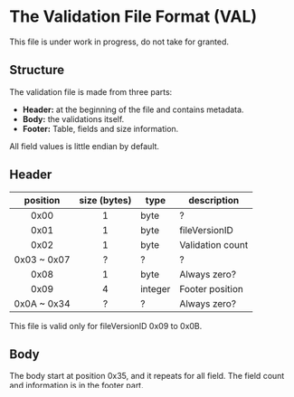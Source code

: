 # The Validation File Format (VAL)

This file is under work in progress, do not take for granted.

## Structure

The validation file is made from three parts:

- **Header:** at the beginning of the file and contains metadata.
- **Body:** the validations itself.
- **Footer:** Table, fields and size information.

All field values is little endian by default.

## Header

|  position   | size (bytes) | type    | description      |
|:-----------:|:------------:|---------|------------------|
|    0x00     |      1       | byte    | ?                |
|    0x01     |      1       | byte    | fileVersionID    |
|    0x02     |      1       | byte    | Validation count |
| 0x03 ~ 0x07 |      ?       | ?       | ?                |
|    0x08     |      1       | byte    | Always zero?     |
|    0x09     |      4       | integer | Footer position  |
| 0x0A ~ 0x34 |      ?       | ?       | Always zero?     |

This file is valid only for fileVersionID 0x09 to 0x0B.

## Body

The body start at position 0x35, and it repeats for all field. The field count and information is in the footer part.

|  position   | size (bytes) | type    | description                                                           |
|:-----------:|:------------:|---------|-----------------------------------------------------------------------|
|    0x00     |      1       | byte    | Field order, start with 1                                             |
|    0x01     |      1       | byte    | Mask size                                                             |
|    0x02     |      ?       | ?       | value?                                                                |
|    0x03     |      ?       | ?       | value?                                                                |
|    0x04     |      4       | integer | Foreign key indicator. Seams to finish always in 6B. No value here?   |
| 0x08 ~ 0x0B |      ?       | ?       | ?                                                                     |
|    0x0C     |      4       | integer | Minimum value indicator. Seams to finish always in 6B. No value here? |
|    0x10     |      4       | integer | Maximum value indicator. Seams to finish always in 6B. No value here? |
|    0x14     |      4       | integer | Default value indicator. Seams to finish always in 6B. No value here? |
|    0x18     |      4       | integer | Mask indicator. No value here?                                        |
|    0x1D     | field size*  | any     | Field value by type. Mask definition is an ending zero string.        |

**\*** Values are presented here based on indicators in sequence of indicated presence. For example, if it has a maximum
and
default, the sequence has the maximum and default only in that order.

### Foreign key value

| position | size (bytes) | type   | description        |
|:--------:|:------------:|--------|--------------------|
|   0x00   |      1A      | string | destination table? |
|   0x1B   |      4       | ?      | ?                  |
|   0x1C   |      ?       | ?      | zero?              |
|   0x1D   |      ?       | ?      | zero?              |

**Note:** Unfinished...

## Footer

| position | size (bytes) | type  | description |
|:--------:|:------------:|-------|-------------|
|   0x00   |      2       | short | Field count |
|   0x02   |      4       | ?     | ?           |

This section repeats by field count

|   position    | size (bytes) | type  | description |
|:-------------:|:------------:|-------|-------------|
| last position |      2       | short | Field order |

This section repeats by field count

|       position       | size (bytes) | type | description                          |
|:--------------------:|:------------:|------|--------------------------------------|
|    last position     |      1       | byte | Field type (Same as the field table) |
| last position + 0x01 |      1       | byte | Field size in bytes                  |

Here return to be fixed.

|   position    | size (bytes) | type   | description                                          |
|:-------------:|:------------:|--------|------------------------------------------------------|
| last position |     0x4F     | string | Original table name (can be different from VAL file) |

This section repeats by field count

|   position    |      size (bytes)       | type   | description |
|:-------------:|:-----------------------:|--------|-------------|
| last position | Variable ending in zero | string | Field name  |
